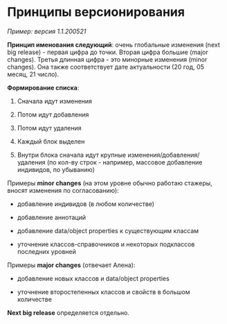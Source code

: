 #  Принципы версионирования

*Пример: версия 1.1.200521*

**Принцип именования следующий**: очень глобальные изменения (next big release) - первая цифра до точки. Вторая цифра большие (major changes). Третья длинная цифра - это минорные изменения (minor changes). Она также соответствует дате актуальности (20 год, 05 месяц, 21 число).

**Формирование списка**:

1. Сначала идут изменения

2. Потом идут добавления

3. Потом идут удаления

4. Каждый блок выделен

5. Внутри блока сначала идут крупные изменения/добавления/удаления (по кол-ву строк - например, массовое добавление индивидов, по убыванию)


Примеры **minor changes** (на этом уровне обычно работаю стажеры, вносят изменения по согласованию):

- добавление индивидов (в любом количестве)

- добавление аннотаций

- добавление data/object properties к существующим классам

- уточнение классов-справочников и некоторых подклассов последних уровней

Примеры **major changes** (отвечает Алена):

- добавление новых классов и data/object properties

- уточнение второстепенных классов и свойств в большом количестве

**Next big release** определяется отдельно.